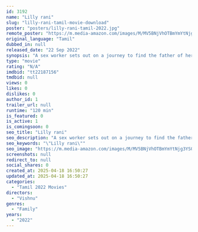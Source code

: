 ```yaml
---
id: 3192
name: "Lilly rani"
slug: "lilly-rani-tamil-movie-download"
poster: "posters/lilly-rani-tamil-2022.jpg"
remote_poster: "https://m.media-amazon.com/images/M/MV5BNjVhOTBmYmYtNjg3YS00Y2VhLWIzZjAtZGU0NTM5MTVhNWY3XkEyXkFqcGdeQXVyMTQzNDcwOTA2._V1_SX300.jpg"
original_language: "Tamil"
dubbed_in: null
released_date: "22 Sep 2022"
synopsis: "A sex worker sets out on a journey to find the father of her child, who is suffering from rare medical condition."
type: "movie"
rating: "N/A"
imdbid: "tt22187156"
tmdbid: null
views: 0
likes: 0
dislikes: 0
author_id: 1
trailer_url: null
runtime: "120 min"
is_featured: 0
is_active: 1
is_comingsoon: 0
seo_title: "Lilly rani"
seo_description: "A sex worker sets out on a journey to find the father of her child, who is suffering from rare medical condition."
seo_keywords: "\"Lilly rani\""
seo_image: "https://m.media-amazon.com/images/M/MV5BNjVhOTBmYmYtNjg3YS00Y2VhLWIzZjAtZGU0NTM5MTVhNWY3XkEyXkFqcGdeQXVyMTQzNDcwOTA2._V1_SX300.jpg"
screenshots: null
redirect_to: null
social_shares: 0
created_at: 2025-04-18 16:50:27
updated_at: 2025-04-18 16:50:27
categories:
  - "Tamil 2022 Movies"
directors:
  - "Vishnu"
genres:
  - "Family"
years:
  - "2022"
---
```

